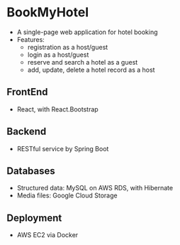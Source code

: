 # BookMyHotel
  - A single-page web application for hotel booking
  - Features:
    - registration as a host/guest
    - login as a host/guest
    - reserve and search a hotel as a guest
    - add, update, delete a hotel record as a host

## FrontEnd
  - React, with React.Bootstrap
## Backend
  - RESTful service by Spring Boot
## Databases
  - Structured data: MySQL on AWS RDS, with Hibernate
  - Media files: Google Cloud Storage
## Deployment
  - AWS EC2 via Docker
